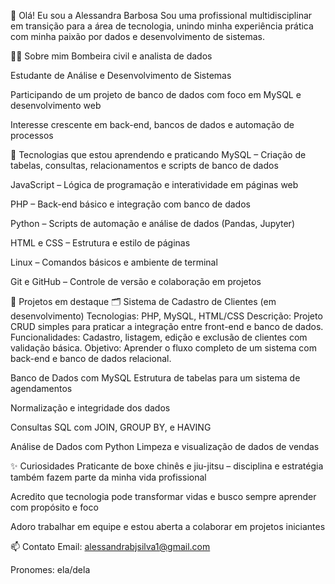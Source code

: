 👋 Olá! Eu sou a Alessandra Barbosa
Sou uma profissional multidisciplinar em transição para a área de tecnologia, unindo minha experiência prática com minha paixão por dados e desenvolvimento de sistemas.

👩‍💻 Sobre mim
Bombeira civil e analista de dados

Estudante de Análise e Desenvolvimento de Sistemas

Participando de um projeto de banco de dados com foco em MySQL e desenvolvimento web

Interesse crescente em back-end, bancos de dados e automação de processos

🚀 Tecnologias que estou aprendendo e praticando
MySQL – Criação de tabelas, consultas, relacionamentos e scripts de banco de dados

JavaScript – Lógica de programação e interatividade em páginas web

PHP – Back-end básico e integração com banco de dados

Python – Scripts de automação e análise de dados (Pandas, Jupyter)

HTML e CSS – Estrutura e estilo de páginas

Linux – Comandos básicos e ambiente de terminal

Git e GitHub – Controle de versão e colaboração em projetos

💼 Projetos em destaque
🗂️ Sistema de Cadastro de Clientes (em desenvolvimento)
Tecnologias: PHP, MySQL, HTML/CSS
Descrição: Projeto CRUD simples para praticar a integração entre front-end e banco de dados.
Funcionalidades: Cadastro, listagem, edição e exclusão de clientes com validação básica.
Objetivo: Aprender o fluxo completo de um sistema com back-end e banco de dados relacional.

Banco de Dados com MySQL
Estrutura de tabelas para um sistema de agendamentos

Normalização e integridade dos dados

Consultas SQL com JOIN, GROUP BY, e HAVING

Análise de Dados com Python
Limpeza e visualização de dados de vendas

✨ Curiosidades
Praticante de boxe chinês e jiu-jitsu – disciplina e estratégia também fazem parte da minha vida profissional

Acredito que tecnologia pode transformar vidas e busco sempre aprender com propósito e foco

Adoro trabalhar em equipe e estou aberta a colaborar em projetos iniciantes

📫 Contato
Email: alessandrabjsilva1@gmail.com

Pronomes: ela/dela
